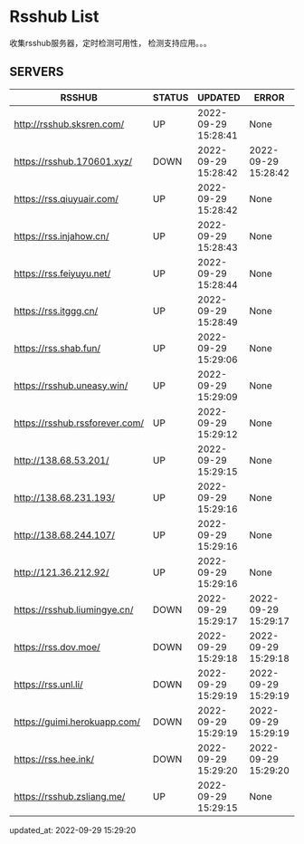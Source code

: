 # Rsshub List

收集rsshub服务器，定时检测可用性， 检测支持应用。。。


## SERVERS

|  RSSHUB   | STATUS  | UPDATED  | ERROR  | TWITTER |  
|  ----  | ----  | ----  | ----  | ---- |  
| http://rsshub.sksren.com/ | UP | 2022-09-29 15:28:41 | None |OK|  
| https://rsshub.170601.xyz/ | DOWN | 2022-09-29 15:28:42 | 2022-09-29 15:28:42 |  
| https://rss.qiuyuair.com/ | UP | 2022-09-29 15:28:42 | None ||  
| https://rss.injahow.cn/ | UP | 2022-09-29 15:28:43 | None ||  
| https://rss.feiyuyu.net/ | UP | 2022-09-29 15:28:44 | None ||  
| https://rss.itggg.cn/ | UP | 2022-09-29 15:28:49 | None ||  
| https://rss.shab.fun/ | UP | 2022-09-29 15:29:06 | None |OK|  
| https://rsshub.uneasy.win/ | UP | 2022-09-29 15:29:09 | None |OK|  
| https://rsshub.rssforever.com/ | UP | 2022-09-29 15:29:12 | None |OK|  
| http://138.68.53.201/ | UP | 2022-09-29 15:29:15 | None ||  
| http://138.68.231.193/ | UP | 2022-09-29 15:29:16 | None ||  
| http://138.68.244.107/ | UP | 2022-09-29 15:29:16 | None ||  
| http://121.36.212.92/ | UP | 2022-09-29 15:29:16 | None ||  
| https://rsshub.liumingye.cn/ | DOWN | 2022-09-29 15:29:17 | 2022-09-29 15:29:17 |  
| https://rss.dov.moe/ | DOWN | 2022-09-29 15:29:18 | 2022-09-29 15:29:18 |  
| https://rss.unl.li/ | DOWN | 2022-09-29 15:29:19 | 2022-09-29 15:29:19 |  
| https://guimi.herokuapp.com/ | DOWN | 2022-09-29 15:29:19 | 2022-09-29 15:29:19 |  
| https://rss.hee.ink/ | DOWN | 2022-09-29 15:29:20 | 2022-09-29 15:29:20 |  
| https://rsshub.zsliang.me/ | UP | 2022-09-29 15:29:15 | None |OK|  
  

updated_at: 2022-09-29 15:29:20  
